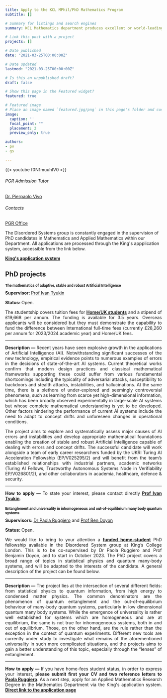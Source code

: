 ```yaml
---
title: Apply to the KCL MPhil/PhD Mathematics Program
subtitle: []

# Summary for listings and search engines
summary: KCL Mathematics department produces excellent or world-leading research in terms of originality, significance and rigour. Join KCL for your postgraduate studies!

# Link this post with a project
projects: []

# Date published
date: "2021-03-25T00:00:00Z"

# Date updated
lastmod: "2021-03-25T00:00:00Z"

# Is this an unpublished draft?
draft: false

# Show this page in the Featured widget?
featured: true

# Featured image
# Place an image named `featured.jpg/png` in this page's folder and customize its options here.
image:
  caption: ''
  focal_point: ""
  placement: 2
  preview_only: true

authors:
- pv
- gs

---
```


{{< youtube f0N1muuhIV0 >}}
&nbsp;


<div class="row">
  <div class="col-sm-7">
      <div class="card-body">
        <h6 class="card-title">PGR Admission Tutor</h6>
        <a href="mailto:pierpaolo.vivo@kcl.ac.uk" class="card-text"> Dr. Pierpaolo Vivo</a>
      </div>
  </div>
  <div class="col-sm-5">
      <div class="card-body">
        <h6 class="card-title">Contacts</h6>
        <a href="mailto:pgr-mathematics@kcl.ac.uk" class="card-text"> <i class="fas fa-envelope"></i> PGR Office</a>
      </div>
  </div>
</div>

The Disordered Systems group is constantly engaged in the supervision of PhD candidates in Mathematics and Applied Mathematics within our Department. All applications are processed through the King's appplication system, accessible from the link below.

<a href="https://www.kcl.ac.uk/study-legacy/postgraduate/research-courses/applied-mathematics-research-mphil-phd" class="btn btn-primary btn-lg btn-block active" role="button" aria-pressed="true">**King's application system**</a>

## PhD projects

<div class="alert alert-info" id="#ivan">
<a name="ivan"></a>
  <i class="fa-solid fa-diagram-project"></i>
  <h1 style="font-size:12;font-family:roboto"> The mathematics of adaptive, stable and robust Artificial Intelligence</h1>
 <div style="text-align: justify">
 <strong> Supervisor: </strong>
 <a href="mailto:ivan.tyukin@kcl.ac.uk" class="card-text"> <i class="fas fa-envelope"></i> Prof Ivan Tyukin</a>
 
<strong> Status: </strong> Open.

The studentship covers tuition fees for [**Home/UK students**](https://www.ukcisa.org.uk/Information--Advice/Fees-and-Money/England-HE-fee-status#layer-6082) and a stipend of £19,668 per annum. The funding is available for 3.5 years. Overseas applicants will be considered but they must demonstrate the capability to fund the difference between International full-time fees (currently £28,260 per annum for 2023/2024 academic year) and Home/UK fees.

  
<hr class="rounded">
<strong> Description &mdash; </strong> Recent years have seen explosive growth in the applications of Artificial Intelligence (AI). Notwithstanding significant successes of the new technology, empirical evidence points to numerous examples of errors in the decisions of state-of-the-art AI systems. Current theoretical works confirm that modern design practices and classical mathematical frameworks supporting these could suffer from various fundamental shortcomings including the typicality of adversarial attacks, susceptibility to backdoors and stealth attacks, instabilities, and hallucinations. At the same time, there is a plethora of under-explored and seemingly controversial phenomena, such as learning from scarce yet high-dimensional information, which has been broadly observed experimentally in large-scale AI systems but whose complete mathematical understanding is yet to be developed. Other factors hindering the performance of current AI systems include the need to adapt to concept drifts and unforeseen changes in operational conditions.

The project aims to explore and systematically assess major causes of AI errors and instabilities and develop appropriate mathematical foundations enabling the creation of stable and robust Artificial Intelligence capable of dealing with errors and concept drifts. The successful candidate will work alongside a team of early career researchers funded by the UKRI Turing AI Acceleration Fellowship (EP/V025295/2) and will benefit from the team’s established relationships with industrial partners, academic networks (Turing AI Fellows, Trustworthy Autonomous Systems Node in Verifiability EP/V026801/2), and other collaborators in academia, healthcare, defence & security.
<hr class="rounded">

<strong> How to apply &mdash; </strong> To state your interest, please contact directly <a href="mailto:ivan.tyukin@kcl.ac.uk" class="card-text"> <i class="fas fa-envelope"></i> **Prof Ivan Tyukin**</a>.
</div>
</div>

<div class="alert alert-info" id="#paola">
<a name="paola"></a>
  <i class="fa-solid fa-diagram-project"></i>
  <h1 style="font-size:12;font-family:roboto"> 
  Entanglement and universality in inhomogeneous and out-of-equilibrium many body quantum systems </h1>
 <div style="text-align: justify">
 <strong> Supervisors: </strong>
 <a href="mailto:paola.ruggiero@kcl.ac.uk" class="card-text"> <i class="fas fa-envelope"></i> Dr Paola Ruggiero</a> and 
 <a href="mailto:benjamin.doyon@kcl.ac.uk" class="card-text"> <i class="fas fa-envelope"></i> Prof Ben Doyon</a>
 
<strong> Status: </strong> Open.
 
We would like to bring to your attention a [**funded home-student**](https://www.ukcisa.org.uk/Information--Advice/Fees-and-Money/England-HE-fee-status#layer-6082) PhD fellowship available in the Disordered System group at King’s College London. This is to be co-supervised by Dr Paola Ruggiero and Prof Benjamin Doyon, and to start in October 2023. The PhD project covers a broad range of topics in statistical physics and quantum many-body systems, and will be adapted to the interests of the candidate. A general description of the project can be found below.

  
<hr class="rounded">
<strong> Description &mdash; </strong> The project lies at the intersection of several different fields: from statistical physics to quantum information, from high energy to condensed matter physics. The common denominators are the phenomenon of quantum entanglement and the out-of-equilibrium behaviour of many-body quantum systems, particularly in low dimensional quantum many body systems. While the emergence of universality is rather well established for systems which are homogeneous and are at equilibrium, the same is not true for inhomogeneous systems, both in and out of equilibrium. Those, on the other hand, are the rule rather than the exception in the context of quantum experiments. Different new tools are currently under study to investigate what remains of the aforementioned universality in such more complicated situations, and the projects aims to gain a better understanding of this topic, especially through the “lenses” of entanglement.
<hr class="rounded">

<strong> How to apply &mdash; </strong> If you have home-fees student status, in order to express your interest, **please submit first your CV and two reference letters to** <a href="mailto:paola.ruggiero@kcl.ac.uk" class="card-text"> <i class="fas fa-envelope"></i> **Paola Ruggiero**</a>. As a next step, apply for an Applied Mathematics Research Degree in the Mathematics Department via the King's application system.
<a href="https://apply.kcl.ac.uk/" class="btn btn-info btn-lg btn-block active" role="button" aria-pressed="true">**Direct link to the application page**</a>
</div>
</div>
